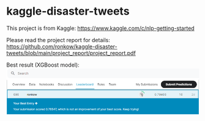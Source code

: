 # kaggle-disaster-tweets

This project is from Kaggle:
https://www.kaggle.com/c/nlp-getting-started

Please read the project report for details:  
https://github.com/ronkow/kaggle-disaster-tweets/blob/main/project_report/project_report.pdf

Best result (XGBoost model):  
![](image/leaderboard.PNG?raw=true)
